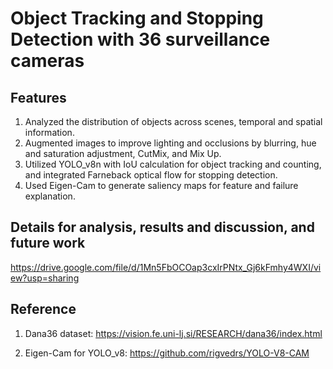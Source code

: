 # Object Tracking and Stopping Detection with 36 surveillance cameras 
## Features
1. Analyzed the distribution of objects across scenes, temporal and spatial information.
2. Augmented images to improve lighting and occlusions by blurring, hue and saturation adjustment, CutMix, and Mix Up.
3. Utilized YOLO_v8n with IoU calculation for object tracking and counting, and integrated Farneback optical flow for stopping detection.
4. Used Eigen-Cam to generate saliency maps for feature and failure explanation.

## Details for analysis, results and discussion, and future work
https://drive.google.com/file/d/1Mn5FbOCOap3cxIrPNtx_Gj6kFmhy4WXI/view?usp=sharing 

## Reference
1. Dana36 dataset:
https://vision.fe.uni-lj.si/RESEARCH/dana36/index.html

2. Eigen-Cam for YOLO_v8:
   https://github.com/rigvedrs/YOLO-V8-CAM 
